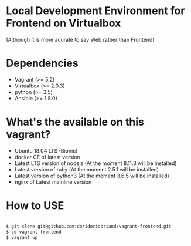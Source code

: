 # Local Development Environment for Frontend on Virtualbox
(Although it is more acurate to say Web rather than Frontend)

# Dependencies
- Vagrant (>= 5.2)
- Virtualbox (>= 2.0.3)
- python (>= 3.5)
- Ansible (>= 1.8.0)

# What's the available on this vagrant?
- Ubuntu 18.04 LTS (Bionic)
- docker CE of latest version
- Latest LTS version of nodejs (At the moment 8.11.3 will be installed)
- Latest version of ruby (At the moment 2.5.1 will be installed)
- Latest version of python3 (At the moment 3.6.5 will be installed)
- nginx of Latest mainline version

# How to USE
```bash

$ git clone git@github.com:doridoridoriand/vagrant-frontend.git
$ cd vagrant-frontend
$ vagrant up
```
